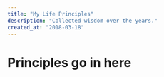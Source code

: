 ```yaml
---
title: "My Life Principles"
description: "Collected wisdom over the years."
created_at: "2018-03-18"
---
```


# Principles go in here
